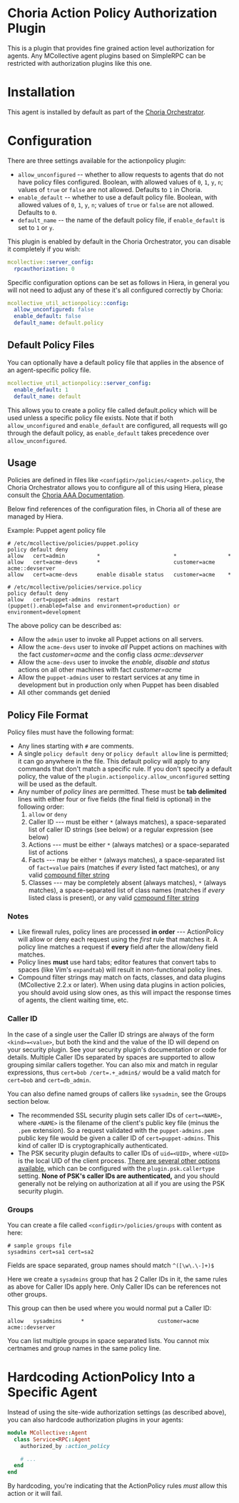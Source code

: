# Choria Action Policy Authorization Plugin

This is a plugin that provides fine grained action level authorization for agents. Any MCollective agent plugins based on SimpleRPC can be restricted with authorization plugins like this one.

# Installation

This agent is installed by default as part of the [Choria Orchestrator](https://choria.io).

# Configuration

There are three settings available for the actionpolicy plugin:

* `allow_unconfigured` -- whether to allow requests to agents that do not have policy files configured. Boolean, with allowed values of `0`, `1`, `y`, `n`; values of `true` or `false` are not allowed. Defaults to `1` in Choria.
* `enable_default` -- whether to use a default policy file. Boolean, with allowed values of `0`, `1`, `y`, `n`; values of `true` or `false` are not allowed. Defaults to `0`.
* `default_name` -- the name of the default policy file, if `enable_default` is set to `1` or `y`.

This plugin is enabled by default in the Choria Orchestrator, you can disable it completely if you wish:

```yaml
mcollective::server_config:
  rpcauthorization: 0
```

Specific configuration options can be set as follows in Hiera, in general you will not need to adjust any of these it's all configured correctly by Choria:

```yaml
mcollective_util_actionpolicy::config:
  allow_unconfigured: false
  enable_default: false
  default_name: default.policy
```

## Default Policy Files

You can optionally have a default policy file that applies in the absence of an agent-specific policy file.

```yaml
mcollective_util_actionpolicy::server_config:
  enable_default: 1
  default_name: default
```
This allows you to create a policy file called default.policy which will be used unless a specific policy file exists. Note that if both
`allow_unconfigured` and `enable_default` are configured, all requests will go through the default policy, as `enable_default` takes precedence
over `allow_unconfigured`.

## Usage

Policies are defined in files like `<configdir>/policies/<agent>.policy`, the Choria Orchestrator allows you to configure all of this using Hiera, please consult the [Choria AAA Documentation](https://choria.io/docs/configuration/aaa/).

Below find references of the configuration files, in Choria all of these are managed by Hiera.

Example: Puppet agent policy file

    # /etc/mcollective/policies/puppet.policy
    policy default deny
    allow   cert=admin          *                       *                *
    allow   cert=acme-devs      *                       customer=acme    acme::devserver
    allow   cert=acme-devs      enable disable status   customer=acme    *

    # /etc/mcollective/policies/service.policy
    policy default deny
    allow   cert=puppet-admins  restart                 (puppet().enabled=false and environment=production) or environment=development

The above policy can be described as:

* Allow the `admin` user to invoke all Puppet actions on all servers.
* Allow the `acme-devs` user to invoke _all_ Puppet actions on machines with the fact _customer=acme_ and the config class _acme::devserver_
* Allow the `acme-devs` user to invoke the _enable, disable and status_ actions on all other machines with fact _customer=acme_
* Allow the `puppet-admins` user to restart services at any time in development but in production only when Puppet has been disabled
* All other commands get denied

Policy File Format
-----

Policy files must have the following format:

* Any lines starting with `#` are comments.
* A single `policy default deny` or `policy default allow` line is permitted; it can go anywhere in the file. This default policy will apply to any commands that don't match a specific rule. If you don't specify a default policy, the value of the `plugin.actionpolicy.allow_unconfigured` setting will be used as the default.
* Any number of _policy lines_ are permitted. These must be **tab delimited** lines with either four or five fields (the final field is optional) in the following order:
    1. `allow` or `deny`
    2. Caller ID --- must be either `*` (always matches), a space-separated list of caller ID strings (see below) or a regular expression (see below)
    3. Actions --- must be either `*` (always matches) or a space-separated list of actions
    4. Facts --- may be either `*` (always matches), a space-separated list of `fact=value` pairs (matches if _every_ listed fact matches), or any valid [compound filter string][compound]
    5. Classes --- may be completely absent (always matches), `*` (always matches), a space-separated list of class names (matches if _every_ listed class is present), or any valid [compound filter string][compound]

### Notes

* Like firewall rules, policy lines are processed **in order** --- ActionPolicy will allow or deny each request using the _first_ rule that matches it. A policy line matches a request if **every** field after the allow/deny field matches.
* Policy lines **must** use hard tabs; editor features that convert tabs to spaces (like Vim's `expandtab`) will result in non-functional policy lines.
* Compound filter strings may match on facts, classes, and data plugins (MCollective 2.2.x or later).  When using data plugins in action policies, you should avoid using slow ones, as this will impact the response times of agents, the client waiting time, etc.

[compound]: http://docs.puppetlabs.com/mcollective/reference/basic/basic_cli_usage.html#complex-compound-or-select-queries


### Caller ID

In the case of a single user the Caller ID strings are always of the form `<kind>=<value>`, but both the kind and the value of the ID will depend on your security plugin. See your security plugin's documentation or code for details. Multiple Caller IDs separated by spaces are supported to allow grouping similar callers together. You can also mix and match in regular expressions, thus `cert=bob /cert=.+_admin$/` would be a valid match for `cert=bob` and `cert=db_admin`.

You can also define named groups of callers like `sysadmin`, see the Groups section below.

* The recommended SSL security plugin sets caller IDs of `cert=<NAME>`, where `<NAME>` is the filename of the client's public key file (minus the `.pem` extension). So a request validated with the `puppet-admins.pem` public key file would be given a caller ID of `cert=puppet-admins`. This kind of caller ID is cryptographically authenticated.
* The PSK security plugin defaults to caller IDs of `uid=<UID>`, where `<UID>` is the local UID of the client process. [There are several other options available](https://github.com/puppetlabs/marionette-collective/blob/master/plugins/mcollective/security/psk.rb#L79), which can be configured with the `plugin.psk.callertype` setting. **None of PSK's caller IDs are authenticated,** and you should generally not be relying on authorization at all if you are using the PSK security plugin.


### Groups

You can create a file called `<configdir>/policies/groups` with content as here:

    # sample groups file
    sysadmins cert=sa1 cert=sa2

Fields are space separated, group names should match `^([\w\.\-]+)$`

Here we create a `sysadmins` group that has 2 Caller IDs in it, the same rules as above for Caller IDs apply here.  Only Caller IDs can be references not other groups.

This group can then be used where you would normal put a Caller ID:

    allow   sysadmins      *                       customer=acme    acme::devserver

You can list multiple groups in space separated lists.  You cannot mix certnames and group names in the same policy line.

# Hardcoding ActionPolicy Into a Specific Agent

Instead of using the site-wide authorization settings (as described above), you can also hardcode authorization plugins in your agents:

```ruby
module MCollective::Agent
  class Service<RPC::Agent
    authorized_by :action_policy

    # ...
  end
end
```

By hardcoding, you're indicating that the ActionPolicy rules *must* allow this action or it will fail.

